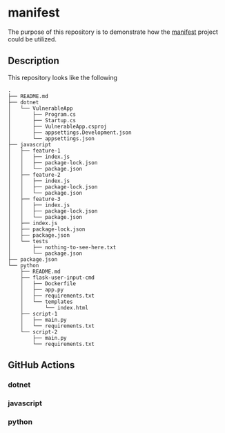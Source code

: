 # manifest

The purpose of this repository is to demonstrate how the [manifest](https://github.com/zchryr/manifest) project could be utilized.

## Description

This repository looks like the following

    .
    ├── README.md
    ├── dotnet
    │   └── VulnerableApp
    │       ├── Program.cs
    │       ├── Startup.cs
    │       ├── VulnerableApp.csproj
    │       ├── appsettings.Development.json
    │       └── appsettings.json
    ├── javascript
    │   ├── feature-1
    │   │   ├── index.js
    │   │   ├── package-lock.json
    │   │   └── package.json
    │   ├── feature-2
    │   │   ├── index.js
    │   │   ├── package-lock.json
    │   │   └── package.json
    │   ├── feature-3
    │   │   ├── index.js
    │   │   ├── package-lock.json
    │   │   └── package.json
    │   ├── index.js
    │   ├── package-lock.json
    │   ├── package.json
    │   └── tests
    │       ├── nothing-to-see-here.txt
    │       └── package.json
    ├── package.json
    └── python
        ├── README.md
        ├── flask-user-input-cmd
        │   ├── Dockerfile
        │   ├── app.py
        │   ├── requirements.txt
        │   └── templates
        │       └── index.html
        ├── script-1
        │   ├── main.py
        │   └── requirements.txt
        └── script-2
            ├── main.py
            └── requirements.txt

## GitHub Actions

### dotnet

### javascript

### python
